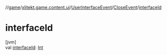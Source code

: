 //[game](../../../../index.md)/[xlitekt.game.content.ui](../../index.md)/[UserInterfaceEvent](../index.md)/[CloseEvent](index.md)/[interfaceId](interface-id.md)

# interfaceId

[jvm]\
val [interfaceId](interface-id.md): [Int](https://kotlinlang.org/api/latest/jvm/stdlib/kotlin/-int/index.html)
